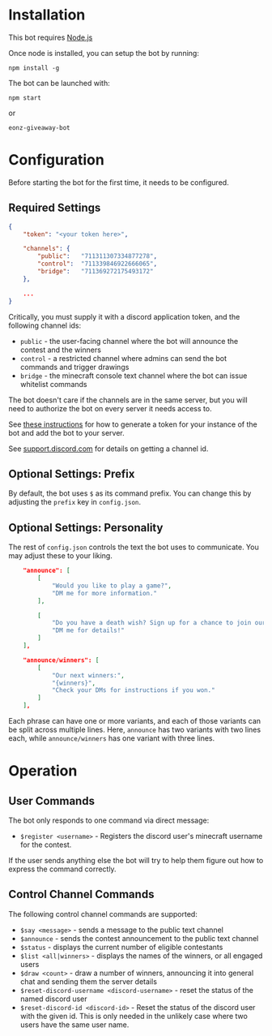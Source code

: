 # Installation

This bot requires [Node.js](https://nodejs.org/en/)

Once node is installed, you can setup the bot by running:

`npm install -g`

The bot can be launched with:

`npm start`

or 

`eonz-giveaway-bot`

# Configuration

Before starting the bot for the first time, it needs to be configured.

## Required Settings

```json
{
    "token": "<your token here>",

    "channels": {
        "public":   "711311307334877278",
        "control":  "711339846922666065",
        "bridge":   "711369272175493172"
    },

    ...
}  
```

Critically, you must supply it with a discord application token, and the following channel ids:

* `public` - the user-facing channel where the bot will announce the contest and the winners
* `control` - a restricted channel where admins can send the bot commands and trigger drawings
* `bridge` - the minecraft console text channel where the bot can issue whitelist commands

The bot doesn't care if the channels are in the same server, but you will need to authorize the bot on every server it needs access to.

See [these instructions](https://www.writebots.com/discord-bot-token/) for how to generate a token for your instance of the bot and add the bot to your server.

See [support.discord.com](https://support.discord.com/hc/en-us/articles/206346498-Where-can-I-find-my-User-Server-Message-ID-) for details on getting a channel id.

## Optional Settings: Prefix

By default, the bot uses `$` as its command prefix. You can change this by adjusting the `prefix` key in `config.json`.

## Optional Settings: Personality

The rest of `config.json` controls the text the bot uses to communicate. You may adjust these to your liking.

```json
    "announce": [
        [
            "Would you like to play a game?",
            "DM me for more information."
        ],

        [
            "Do you have a death wish? Sign up for a chance to join our Minecraft server!",
            "DM me for details!"
        ]
    ],

    "announce/winners": [
        [
            "Our next winners:",
            "{winners}",
            "Check your DMs for instructions if you won."
        ]
    ],
```

Each phrase can have one or more variants, and each of those variants can be split across multiple lines. Here, `announce` has two variants with two lines each, while `announce/winners` has one variant with three lines.

# Operation

## User Commands

The bot only responds to one command via direct message:

* `$register <username>` - Registers the discord user's minecraft username for the contest.

If the user sends anything else the bot will try to help them figure out how to express the command correctly.

## Control Channel Commands

The following control channel commands are supported:

* `$say <message>` - sends a message to the public text channel
* `$announce` - sends the contest announcement to the public text channel
* `$status` - displays the current number of eligible contestants
* `$list <all|winners>` - displays the names of the winners, or all engaged users
* `$draw <count>` - draw a number of winners, announcing it into general chat and sending them the server details
* `$reset-discord-username <discord-username>` - reset the status of the named discord user
* `$reset-discord-id <discord-id>` - Reset the status of the discord user with the given id. This is only needed in the unlikely case where two users have the same user name.